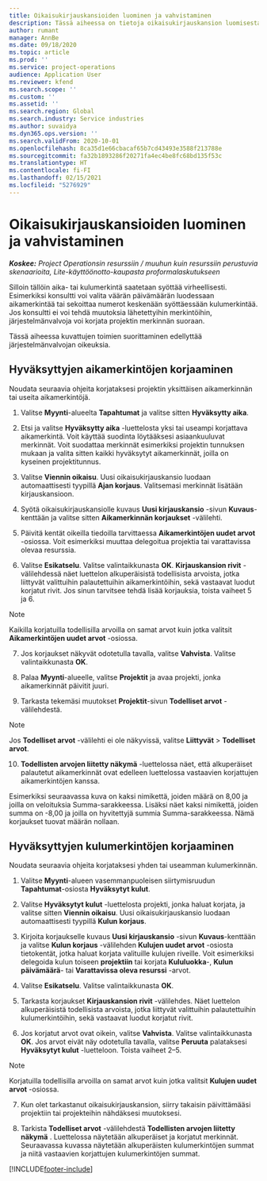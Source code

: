 ```yaml
---
title: Oikaisukirjauskansioiden luominen ja vahvistaminen
description: Tässä aiheessa on tietoja oikaisukirjauskansion luomisesta ja vahvistamisesta.
author: rumant
manager: AnnBe
ms.date: 09/18/2020
ms.topic: article
ms.prod: ''
ms.service: project-operations
audience: Application User
ms.reviewer: kfend
ms.search.scope: ''
ms.custom: ''
ms.assetid: ''
ms.search.region: Global
ms.search.industry: Service industries
ms.author: suvaidya
ms.dyn365.ops.version: ''
ms.search.validFrom: 2020-10-01
ms.openlocfilehash: 8ca35d1e66cbacaf65b7cd43493e3588f213788e
ms.sourcegitcommit: fa32b1893286f20271fa4ec4be8fc68bd135f53c
ms.translationtype: HT
ms.contentlocale: fi-FI
ms.lasthandoff: 02/15/2021
ms.locfileid: "5276929"
---
```

# <a name="create-and-confirm-correction-journals"></a>Oikaisukirjauskansioiden luominen ja vahvistaminen

_**Koskee:** Project Operationsin resurssiin / muuhun kuin resurssiin perustuvia skenaarioita, Lite-käyttöönotto-kaupasta proformalaskutukseen_

Silloin tällöin aika- tai kulumerkintä saatetaan syöttää virheellisesti. Esimerkiksi konsultti voi valita väärän päivämäärän luodessaan aikamerkintää tai sekoittaa numerot keskenään syöttäessään kulumerkintää. Jos konsultti ei voi tehdä muutoksia lähetettyihin merkintöihin, järjestelmänvalvoja voi korjata projektin merkinnän suoraan.

Tässä aiheessa kuvattujen toimien suorittaminen edellyttää järjestelmänvalvojan oikeuksia.

## <a name="correct-approved-time-entries"></a>Hyväksyttyjen aikamerkintöjen korjaaminen     

Noudata seuraavia ohjeita korjataksesi projektin yksittäisen aikamerkinnän tai useita aikamerkintöjä.

1. Valitse **Myynti**-alueelta **Tapahtumat** ja valitse sitten **Hyväksytty aika**. 

2. Etsi ja valitse **Hyväksytty aika** -luettelosta yksi tai useampi korjattava aikamerkintä. Voit käyttää suodinta löytääksesi asiaankuuluvat merkinnät. Voit suodattaa merkinnät esimerkiksi projektin tunnuksen mukaan ja valita sitten kaikki hyväksytyt aikamerkinnät, joilla on kyseinen projektitunnus.

3. Valitse **Viennin oikaisu**. Uusi oikaisukirjauskansio luodaan automaattisesti tyypillä **Ajan korjaus**. Valitsemasi merkinnät lisätään kirjauskansioon. 

4. Syötä oikaisukirjauskansiolle kuvaus **Uusi kirjauskansio** -sivun **Kuvaus**-kenttään ja valitse sitten **Aikamerkinnän korjaukset** -välilehti.  

5. Päivitä kentät oikeilla tiedoilla tarvittaessa **Aikamerkintöjen uudet arvot** -osiossa. Voit esimerkiksi muuttaa delegoitua projektia tai varattavissa olevaa resurssia.

6. Valitse **Esikatselu**. Valitse valintaikkunasta **OK**. **Kirjauskansion rivit** -välilehdessä näet luettelon alkuperäisistä todellisista arvoista, jotka liittyvät valittuihin palautettuihin aikamerkintöihin, sekä vastaavat luodut korjatut rivit. Jos sinun tarvitsee tehdä lisää korjauksia, toista vaiheet 5 ja 6. 

> [!NOTE]
> Kaikilla korjatuilla todellisilla arvoilla on samat arvot kuin jotka valitsit **Aikamerkintöjen uudet arvot** -osiossa.

7. Jos korjaukset näkyvät odotetulla tavalla, valitse **Vahvista**. Valitse valintaikkunasta **OK**.

8. Palaa **Myynti**-alueelle, valitse **Projektit** ja avaa projekti, jonka aikamerkinnät päivitit juuri. 

9. Tarkasta tekemäsi muutokset **Projektit**-sivun **Todelliset arvot** -välilehdestä. 

> [!NOTE]
> Jos **Todelliset arvot** -välilehti ei ole näkyvissä, valitse **Liittyvät** > **Todelliset arvot**.  

10. **Todellisten arvojen liitetty näkymä** -luettelossa näet, että alkuperäiset palautetut aikamerkinnät ovat edelleen luettelossa vastaavien korjattujen aikamerkintöjen kanssa. 

Esimerkiksi seuraavassa kuva on kaksi nimikettä, joiden määrä on 8,00 ja joilla on veloituksia Summa-sarakkeessa. Lisäksi näet kaksi nimikettä, joiden summa on -8,00 ja joilla on hyvitettyjä summia Summa-sarakkeessa. Nämä korjaukset tuovat määrän nollaan.

 
## <a name="correct-approved-expense-entries"></a>Hyväksyttyjen kulumerkintöjen korjaaminen

Noudata seuraavia ohjeita korjataksesi yhden tai useamman kulumerkinnän. 

1. Valitse **Myynti**-alueen vasemmanpuoleisen siirtymisruudun **Tapahtumat**-osiosta **Hyväksytyt kulut**.

2. Valitse **Hyväksytyt kulut** -luettelosta projekti, jonka haluat korjata, ja valitse sitten **Viennin oikaisu**. Uusi oikaisukirjauskansio luodaan automaattisesti tyypillä **Kulun korjaus**. 

3. Kirjoita korjaukselle kuvaus **Uusi kirjauskansio** -sivun **Kuvaus**-kenttään ja valitse **Kulun korjaus** -välilehden **Kulujen uudet arvot** -osiosta tietokentät, jotka haluat korjata valituille kulujen riveille. Voit esimerkiksi delegoida kulun toiseen **projektiin** tai korjata **Kululuokka**-, **Kulun päivämäärä**- tai **Varattavissa oleva resurssi** -arvot.

4. Valitse **Esikatselu**. Valitse valintaikkunasta **OK**. 

5. Tarkasta korjaukset **Kirjauskansion rivit** -välilehdes. Näet luettelon alkuperäisistä todellisista arvoista, jotka liittyvät valittuihin palautettuihin kulumerkintöihin, sekä vastaavat luodut korjatut rivit.

6. Jos korjatut arvot ovat oikein, valitse **Vahvista**. Valitse valintaikkunasta **OK**. Jos arvot eivät näy odotetulla tavalla, valitse **Peruuta** palataksesi **Hyväksytyt kulut** -luetteloon. Toista vaiheet 2–5. 

> [!NOTE]
> Korjatuilla todellisilla arvoilla on samat arvot kuin jotka valitsit **Kulujen uudet arvot** -osiossa.

7. Kun olet tarkastanut oikaisukirjauskansion, siirry takaisin päivittämääsi projektiin tai projekteihin nähdäksesi muutoksesi.  

8. Tarkista **Todelliset arvot** -välilehdestä **Todellisten arvojen liitetty näkymä** . Luettelossa näytetään alkuperäiset ja korjatut merkinnät. Seuraavassa kuvassa näytetään alkuperäisten kulumerkintöjen summat ja niitä vastaavien korjattujen kulumerkintöjen summat. 




[!INCLUDE[footer-include](../includes/footer-banner.md)]